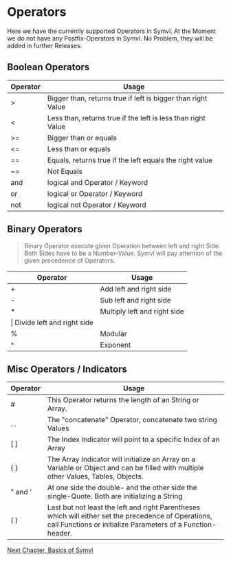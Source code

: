 # Operators

Here we have the currently supported Operators in Symvl. At the Moment we do not have any Postfix-Operators in Symvl. No Problem, they will be added in further Releases.


## Boolean Operators

|Operator  | Usage |
|--|--|
| > | Bigger than, returns true if left is bigger than right Value |
| < | Less than, returns true if the left is less than right Value|
| >=| Bigger than or equals|
| <=| Less than or equals|
|==| Equals, returns true if the left equals the right value|
|~=| Not Equals
|and| logical and Operator / Keyword
|or| logical or Operator / Keyword
|not| logical not Operator / Keyword


## Binary Operators

> Binary Operator execute given Operation between left and right Side. Both Sides have to be a Number-Value. Symvl will pay attention of the given precedence of Operators.

|Operator  | Usage |
|--|--|
|\+| Add left and right side
|\-| Sub left and right side
|\*| Multiply left and right side
|\| Divide left and right side
|\%| Modular
|\^| Exponent


## Misc Operators / Indicators

|Operator  | Usage |
|--|--|
|\#| This Operator returns the length of an String or Array.
|. .| The "concatenate" Operator, concatenate two string Values
|[ ]| The Index Indicator will point to a specific Index of an Array
|{ }| The Array Indicator will initialize an Array on a Variable or Object and can be filled with multiple other Values, Tables, Objects.
|\" and \'| At one side the double- and the other side the single-Quote. Both are initializing a String
|( )| Last but not least the left and right Parentheses which will either set the precedence of Operations, call Functions or initialize Parameters of a Function-header.


[Next Chapter, Basics of Symvl](https://github.com/BlackFoX1991/Symvl/tree/main/docs/basics.md)
